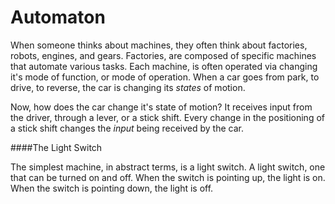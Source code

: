 # Automaton

When someone thinks about machines, they often think about factories, robots, engines, and gears. Factories, are composed of specific machines that automate various tasks. Each machine, is often operated via changing it's mode of function, or mode of operation. When a car goes from park, to drive, to reverse, the car is changing its *states* of motion.

Now, how does the car change it's state of motion? It receives input from the driver, through a lever, or a stick shift. Every change in the positioning of a stick shift changes the *input* being received by the car.

####The Light Switch

The simplest machine, in abstract terms, is a light switch. A light switch, one that can be turned on and off. When the switch is pointing up, the light is on. When the switch is pointing down, the light is off.